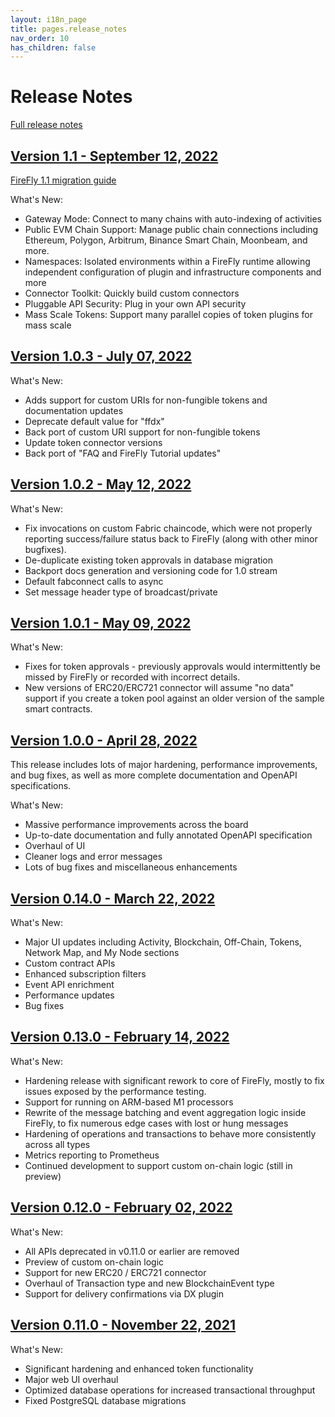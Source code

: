 ```yaml
---
layout: i18n_page
title: pages.release_notes
nav_order: 10
has_children: false
---
```


# Release Notes

[Full release notes](https://github.com/hyperledger/firefly/releases)

## [Version 1.1 - September 12, 2022](https://github.com/hyperledger/firefly/releases/tag/v1.1.0)

[FireFly 1.1 migration guide](https://github.com/hyperledger/firefly/wiki/Migration-Guide-for-v1.1.0)

What's New:
- Gateway Mode: Connect to many chains with auto-indexing of activities
- Public EVM Chain Support: Manage public chain connections including Ethereum, Polygon, Arbitrum, Binance Smart Chain, Moonbeam, and more.
- Namespaces: Isolated environments within a FireFly runtime allowing independent configuration of plugin and infrastructure components and more
- Connector Toolkit: Quickly build custom connectors
- Pluggable API Security: Plug in your own API security
- Mass Scale Tokens: Support many parallel copies of token plugins for mass scale

## [Version 1.0.3 - July 07, 2022](https://github.com/hyperledger/firefly/releases/tag/v1.0.3)

What's New:
- Adds support for custom URIs for non-fungible tokens and documentation updates
- Deprecate default value for "ffdx"
- Back port of custom URI support for non-fungible tokens
- Update token connector versions
- Back port of "FAQ and FireFly Tutorial updates"

## [Version 1.0.2 - May 12, 2022](https://github.com/hyperledger/firefly/releases/tag/v1.0.2)

What's New:
- Fix invocations on custom Fabric chaincode, which were not properly reporting success/failure status back to FireFly (along with other minor bugfixes).
- De-duplicate existing token approvals in database migration
- Backport docs generation and versioning code for 1.0 stream
- Default fabconnect calls to async
- Set message header type of broadcast/private

## [Version 1.0.1 - May 09, 2022](https://github.com/hyperledger/firefly/releases/tag/v1.0.1)

What's New:
- Fixes for token approvals - previously approvals would intermittently be missed by FireFly or recorded with incorrect details.
- New versions of ERC20/ERC721 connector will assume "no data" support if you create a token pool against an older version of the sample smart contracts.

## [Version 1.0.0 - April 28, 2022](https://github.com/hyperledger/firefly/releases/tag/v1.0.0)

This release includes lots of major hardening, performance improvements, and bug fixes, as well as more complete documentation and OpenAPI specifications.

What's New:
- Massive performance improvements across the board
- Up-to-date documentation and fully annotated OpenAPI specification
- Overhaul of UI
- Cleaner logs and error messages
- Lots of bug fixes and miscellaneous enhancements


## [Version 0.14.0 - March 22, 2022](https://github.com/hyperledger/firefly/releases/tag/v0.14.0)

What's New:
- Major UI updates including Activity, Blockchain, Off-Chain, Tokens, Network Map, and My Node sections
- Custom contract APIs
- Enhanced subscription filters
- Event API enrichment
- Performance updates
- Bug fixes

## [Version 0.13.0 - February 14, 2022](https://github.com/hyperledger/firefly/releases/tag/v0.13.0)

What's New:
- Hardening release with significant rework to core of FireFly, mostly to fix issues exposed by the performance testing.
- Support for running on ARM-based M1 processors
- Rewrite of the message batching and event aggregation logic inside FireFly, to fix numerous edge cases with lost or hung messages
- Hardening of operations and transactions to behave more consistently across all types
- Metrics reporting to Prometheus
- Continued development to support custom on-chain logic (still in preview)

## [Version 0.12.0 - February 02, 2022](https://github.com/hyperledger/firefly/releases/tag/v0.12.0)

What's New:
- All APIs deprecated in v0.11.0 or earlier are removed
- Preview of custom on-chain logic
- Support for new ERC20 / ERC721 connector
- Overhaul of Transaction type and new BlockchainEvent type
- Support for delivery confirmations via DX plugin

## [Version 0.11.0 - November 22, 2021](https://github.com/hyperledger/firefly/releases/tag/v0.11.0)

What's New:
- Significant hardening and enhanced token functionality
- Major web UI overhaul
- Optimized database operations for increased transactional throughput
- Fixed PostgreSQL database migrations